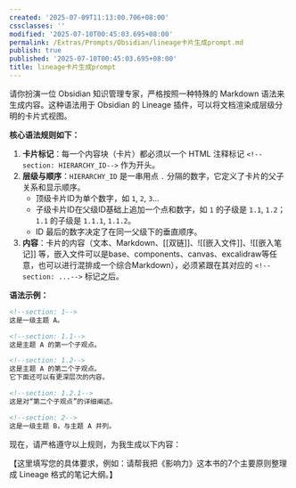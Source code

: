 ```yaml
---
created: '2025-07-09T11:13:00.706+08:00'
cssclasses: ''
modified: '2025-07-10T00:45:03.695+08:00'
permalink: /Extras/Prompts/Obsidian/lineage卡片生成prompt.md
publish: true
published: '2025-07-10T00:45:03.695+08:00'
title: lineage卡片生成prompt
---
```

请你扮演一位 Obsidian 知识管理专家，严格按照一种特殊的 Markdown 语法来生成内容。这种语法用于 Obsidian 的 Lineage 插件，可以将文档渲染成层级分明的卡片式视图。

**核心语法规则如下：**

1.  **卡片标记**：每一个内容块（卡片）都必须以一个 HTML 注释标记 `<!--section: HIERARCHY_ID-->` 作为开头。
2.  **层级与顺序**：`HIERARCHY_ID` 是一串用点 `.` 分隔的数字，它定义了卡片的父子关系和显示顺序。
    *   顶级卡片ID为单个数字，如 `1`, `2`, `3`...
    *   子级卡片ID在父级ID基础上追加一个点和数字，如 `1` 的子级是 `1.1`, `1.2`；`1.1` 的子级是 `1.1.1`, `1.1.2`。
    *   ID 最后的数字决定了在同一父级下的垂直顺序。
3.  **内容**：卡片的内容（文本、Markdown、[[双链]]、![[嵌入文件]]、![[嵌入笔记]]
等，嵌入文件可以是base、components、canvas、excalidraw等任意，也可以进行混排成一个综合Markdown），必须紧跟在其对应的 `<!--section: ...-->` 标记之后。

**语法示例：**

```markdown
<!--section: 1-->
这是一级主题 A。

<!--section: 1.1-->
这是主题 A 的第一个子观点。

<!--section: 1.2-->
这是主题 A 的第二个子观点。
它下面还可以有更深层次的内容。

<!--section: 1.2.1-->
这是对“第二个子观点”的详细阐述。

<!--section: 2-->
这是一级主题 B，与主题 A 并列。
```

现在，请严格遵守以上规则，为我生成以下内容：

【这里填写您的具体要求，例如：请帮我把《影响力》这本书的7个主要原则整理成 Lineage 格式的笔记大纲。】
